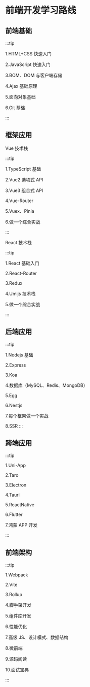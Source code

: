 # 前端开发学习路线

## 前端基础

:::tip

1.HTML+CSS 快速入门

2.JavaScript 快速入门

3.BOM、DOM 与客户端存储

4.Ajax 基础原理

5.面向对象基础

6.Git 基础

:::

## 框架应用

Vue 技术栈

:::tip

1.TypeScript 基础

2.Vue2 选项式 API

3.Vue3 组合式 API

4.Vue-Router

5.Vuex、Pinia

6.做一个综合实战

:::

React 技术栈

:::tip

1.React 基础入门

2.React-Router

3.Redux

4.Umijs 技术栈

5.做一个综合实战

:::

## 后端应用

:::tip

1.Nodejs 基础

2.Express

3.Koa

4.数据库（MySQL、Redis、MongoDB）

5.Egg

6.Nestjs

7.每个框架做一个实战

8.SSR
:::

## 跨端应用

:::tip

1.Uni-App

2.Taro

3.Electron

4.Tauri

5.ReactNative

6.Flutter

7.鸿蒙 APP 开发

:::

## 前端架构

:::tip

1.Webpack

2.Vite

3.Rollup

4.脚手架开发

5.组件库开发

6.性能优化

7.高级 JS、设计模式、数据结构

8.微前端

9.源码阅读

10.面试宝典

:::
